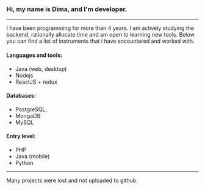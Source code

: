 ### Hi, my name is Dima, and I'm developer.

---
I have been programming for more than 4 years. 
I am actively studying the backend, rationally allocate time and am open to learning new tools. 
Below you can find a list of instruments that i have encountered and worked with.

#### Languages and tools:
- Java (web, desktop)
- Nodejs
- ReactJS + redux

#### Databases:
- PostgreSQL, 
- MongoDB
- MySQL

#### Entry level:
- PHP
- Java (mobile)
- Python

---
Many projects were lost and not uploaded to github.

